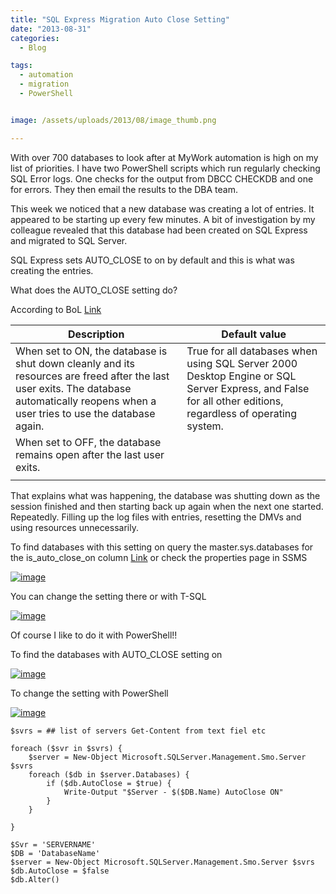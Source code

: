 ```yaml
---
title: "SQL Express Migration Auto Close Setting"
date: "2013-08-31" 
categories:
  - Blog

tags:
  - automation
  - migration
  - PowerShell


image: /assets/uploads/2013/08/image_thumb.png

---
```

With over 700 databases to look after at MyWork automation is high on my list of priorities. I have two PowerShell scripts which run regularly checking SQL Error logs. One checks for the output from DBCC CHECKDB and one for errors. They then email the results to the DBA team.

This week we noticed that a new database was creating a lot of entries. It appeared to be starting up every few minutes. A bit of investigation by my colleague revealed that this database had been created on SQL Express and migrated to SQL Server.

SQL Express sets AUTO_CLOSE to on by default and this is what was creating the entries.

What does the AUTO_CLOSE setting do?

According to BoL [Link](http://technet.microsoft.com/en-us/library/ms190249(v=sql.105).aspx)


|Description|Default value|
|---|---|
|When set to ON, the database is shut down cleanly and its resources are freed after the last user exits. The database automatically reopens when a user tries to use the database again.|True for all databases when using SQL Server 2000 Desktop Engine or SQL Server Express, and False for all other editions, regardless of operating system.|
|When set to OFF, the database remains open after the last user exits.|  |
|||


That explains what was happening, the database was shutting down as the session finished and then starting back up again when the next one started. Repeatedly. Filling up the log files with entries, resetting the DMVs and using resources unnecessarily.

To find databases with this setting on query the master.sys.databases for the is_auto_close_on column [Link](http://technet.microsoft.com/en-us/library/ms178534.aspx) or check the properties page in SSMS

[![image](https://blog.robsewell.com/assets/uploads/2013/08/image_thumb.png)](https://i0.wp.com/sqldbawithabeard.com/wp-content/uploads/2013/08/image.png)

You can change the setting there or with T-SQL

[![image](https://blog.robsewell.com/assets/uploads/2013/08/image3.png)](https://blog.robsewell.com/assets/uploads/2013/08/image3.png)

Of course I like to do it with PowerShell!!

To find the databases with AUTO_CLOSE setting on

[![image](https://blog.robsewell.com/assets/uploads/2013/08/image_thumb1.png "image")](https://blog.robsewell.com/assets/uploads/2013/08/image1.png)

To change the setting with PowerShell

[![image](https://blog.robsewell.com/assets/uploads/2013/08/image_thumb2.png "image")](https://blog.robsewell.com/assets/uploads/2013/08/image2.png)

    $svrs = ## list of servers Get-Content from text fiel etc
    
    foreach ($svr in $svrs) {
        $server = New-Object Microsoft.SQLServer.Management.Smo.Server $svrs
        foreach ($db in $server.Databases) {
            if ($db.AutoClose = $true) {
                Write-Output "$Server - $($DB.Name) AutoClose ON"
            }        
        }
        
    }
    
    $Svr = 'SERVERNAME'
    $DB = 'DatabaseName'
    $server = New-Object Microsoft.SQLServer.Management.Smo.Server $svrs
    $db.AutoClose = $false
    $db.Alter()

